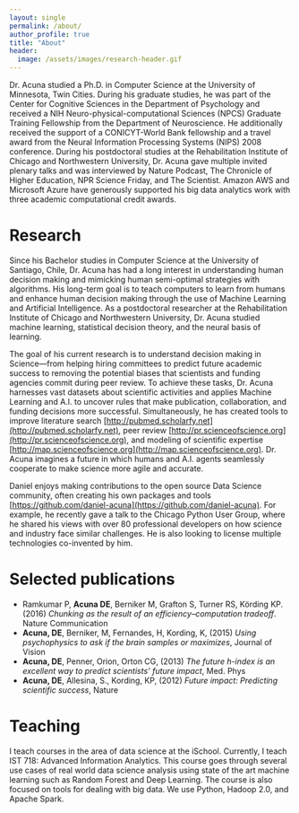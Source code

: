 ```yaml
---
layout: single
permalink: /about/
author_profile: true
title: "About"
header:
  image: /assets/images/research-header.gif
---
```


Dr. Acuna studied a Ph.D. in Computer Science at the University of Minnesota, Twin Cities. During his graduate studies, he was part of the Center for Cognitive Sciences in the Department of Psychology and received a NIH Neuro-physical-computational Sciences (NPCS) Graduate Training Fellowship from the Department of Neuroscience. He additionally received the support of a CONICYT-World Bank fellowship and a travel award from the Neural Information Processing Systems (NIPS) 2008 conference. During his postdoctoral studies at the Rehabilitation Institute of Chicago and Northwestern University, Dr. Acuna gave multiple invited plenary talks and was interviewed by Nature Podcast, The Chronicle of Higher Education, NPR Science Friday, and The Scientist. Amazon AWS and Microsoft Azure have generously supported his big data analytics work with three academic computational credit awards.

# Research

Since his Bachelor studies in Computer Science at the University of Santiago, Chile, Dr. Acuna has had a long interest in understanding human decision making and mimicking human semi-optimal strategies with algorithms. His long-term goal is to teach computers to learn from humans and enhance human decision making through the use of Machine Learning and Artificial Intelligence. As a postdoctoral researcher at the Rehabilitation Institute of Chicago and Northwestern University, Dr. Acuna studied machine learning, statistical decision theory, and the neural basis of learning.

The goal of his current research is to understand decision making in Science—from helping hiring committees to predict future academic success to removing the potential biases that scientists and funding agencies commit during peer review. To achieve these tasks, Dr. Acuna harnesses vast datasets about scientific activities and applies Machine Learning and A.I. to uncover rules that make publication, collaboration, and funding decisions more successful. Simultaneously, he has created tools to improve literature search [http://pubmed.scholarfy.net](http://pubmed.scholarfy.net), peer review [http://pr.scienceofscience.org](http://pr.scienceofscience.org), and modeling of scientific expertise [http://map.scienceofscience.org](http://map.scienceofscience.org). Dr. Acuna imagines a future in which humans and A.I. agents seamlessly cooperate to make science more agile and accurate.

Daniel enjoys making contributions to the open source Data Science community, often creating his own packages and tools [https://github.com/daniel-acuna](https://github.com/daniel-acuna). For example, he recently gave a talk to the Chicago Python User Group, where he shared his views with over 80 professional developers on how science and industry face similar challenges. He is also looking to license multiple technologies co-invented by him.

# Selected publications

  - Ramkumar P, __Acuna DE__, Berniker M, Grafton S, Turner RS, Körding KP. (2016) _Chunking as the result of an efficiency–computation tradeoff_. Nature Communication
  - __Acuna, DE__, Berniker, M, Fernandes, H, Kording, K, (2015) _Using psychophysics to ask if the brain samples or maximizes_, Journal of Vision
  - __Acuna, DE__, Penner, Orion, Orton CG, (2013) _The future h-index is an excellent way to predict scientists’ future impact_, Med. Phys
  - __Acuna, DE__, Allesina, S., Kording, KP, (2012) _Future impact: Predicting scientific success_, Nature

# Teaching

I teach courses in the area of data science at the iSchool. Currently, I teach IST 718: Advanced Information Analytics. This course goes through several use cases of real world data science analysis using state of the art machine learning such as Random Forest and Deep Learning. The course is also focused on tools for dealing with big data. We use Python, Hadoop 2.0, and Apache Spark.
